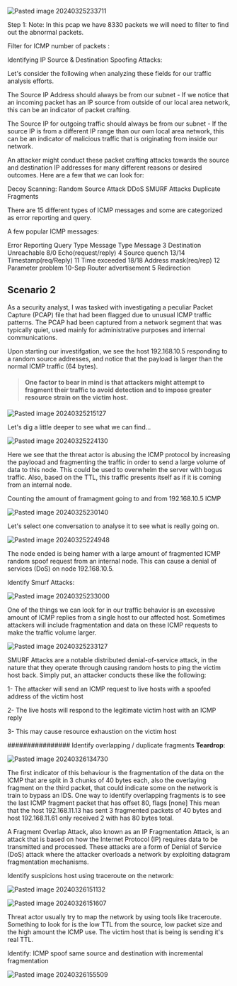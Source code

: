 

![Pasted image 20240325233711](https://github.com/lm3nitro/Projects/assets/55665256/f74024b1-c25b-4779-b500-6b5f929b5332)


Step 1:
Note: In this pcap we have 8330 packets we will need to filter to find out the abnormal packets. 
 
 Filter for ICMP number of  packets :



Identifying  IP Source & Destination Spoofing Attacks:

Let's consider the following when analyzing these fields for our traffic analysis efforts.

The Source IP Address should always be from our subnet - If we notice that an incoming packet has an IP source from outside of our local area network, this can be an indicator of packet crafting.

The Source IP for outgoing traffic should always be from our subnet - If the source IP is from a different IP range than our own local area network, this can be an indicator of malicious traffic that is originating from inside our network.

An attacker might conduct these packet crafting attacks towards the source and destination IP addresses for many different reasons or desired outcomes. Here are a few that we can look for:

Decoy Scanning:
Random Source Attack DDoS 
SMURF Attacks
Duplicate Fragments



There are 15 different types of ICMP messages and some are categorized as error reporting and query.

A few popular ICMP messages:

Error Reporting Query
Type Message Type Message
3 Destination Unreachable 8/0 Echo(request/reply)
4 Source quench 13/14 Timestamp(req/Reply)
11 Time exceeded 18/18 Address mask(req/rep)
12 Parameter problem 10-Sep Router advertisement
5 Redirection

## Scenario 2

As a security analyst, I was tasked with investigating a peculiar Packet Capture (PCAP) file that had been flagged due to unusual ICMP traffic patterns. The PCAP had been captured from a network segment that was typically quiet, used mainly for administrative purposes and internal communications.

Upon starting our investifgation, we see the host 192.168.10.5 responding to a random source addresses, and notice that the payload is larger than the normal ICMP traffic (64 bytes). 

>#### One factor to bear in mind is that attackers might attempt to fragment their traffic to avoid detection and to impose greater resource strain on the victim host.

![Pasted image 20240325215127](https://github.com/lm3nitro/Projects/assets/55665256/2a1a793e-7a85-4578-b9b4-e0d8ca9c7dd1)

Let's dig a little deeper to see what we can find...

![Pasted image 20240325224130](https://github.com/lm3nitro/Projects/assets/55665256/b6036d71-520f-4cc4-a977-716d985c61cb)


Here we see that the threat actor is abusing the ICMP protocol by increasing the paylooad and fragmenting the traffic in order to send a large volume of data to this node. This could be used to overwhelm the server with bogus traffic.  Also, based on the TTL, this traffic presents itself as if it is coming from an internal node. 


Counting the amount of framagment  going to and from 192.168.10.5 ICMP 

![Pasted image 20240325230140](https://github.com/lm3nitro/Projects/assets/55665256/2a53c996-5fa4-448f-b89b-c21b2cb9e8a5)


Let's select one conversation to analyse it to see what is really going on. 

![Pasted image 20240325224948](https://github.com/lm3nitro/Projects/assets/55665256/21865b21-ddea-4b62-8927-f3d32e126100)


The node ended is being hamer with a large amount of fragmented ICMP random spoof request from an internal node.  This can cause  a denial of services (DoS) on node 192.168.10.5. 

Identify Smurf Attacks:

![Pasted image 20240325233000](https://github.com/lm3nitro/Projects/assets/55665256/57e3dd74-2036-4885-a751-6671d0e5a669)

One of the things we can look for in our traffic behavior is an excessive amount of ICMP replies from a single host to our affected host. Sometimes attackers will include fragmentation and data on these ICMP requests to make the traffic volume larger.

![Pasted image 20240325233127](https://github.com/lm3nitro/Projects/assets/55665256/a9623975-6891-495c-80e2-86931112cc38)

SMURF Attacks are a notable distributed denial-of-service attack, in the nature that they operate through causing random hosts to ping the victim host back. Simply put, an attacker conducts these like the following:

1- The attacker will send an ICMP request to live hosts with a spoofed address of the victim host

2- The live hosts will respond to the legitimate victim host with an ICMP reply

3- This may cause resource exhaustion on the victim host



################
Identify overlapping / duplicate fragments
**Teardrop**: 



![Pasted image 20240326134730](https://github.com/lm3nitro/Projects/assets/55665256/6744eff6-3ab6-4a42-bc39-259cd6a5a86b)


The first indicator of this behaviour is the fragmentation of the data on the ICMP that are split in 3 chunks of 40 bytes each, also the overlaying fragment on the third packet, that could indicate some on the network is train to bypass an IDS. One way to identify  overlapping fragments is to see the last ICMP fragment packet that has offset 80, flags [none] This mean that the host 192.168.11.13 has sent 3 fragmented packets  of 40 bytes and host 192.168.11.61 only received 2 with has 80 bytes total. 

A Fragment Overlap Attack, also known as an IP Fragmentation Attack, is an attack that is based on how the Internet Protocol (IP) requires data to be transmitted and processed. These attacks are a form of Denial of Service (DoS) attack where the attacker overloads a network by exploiting datagram fragmentation mechanisms. 


Identify  suspicions host using traceroute on the network:


![Pasted image 20240326151132](https://github.com/lm3nitro/Projects/assets/55665256/2f5bb032-63fb-41d4-b800-38a5f9e4ec0c)


![Pasted image 20240326151607](https://github.com/lm3nitro/Projects/assets/55665256/6ec1ea9b-efd1-414e-b241-52ed9bb85332)



Threat actor usually try to map the network by using tools like traceroute.  Something to look for is the low TTL from  the source, low packet size and the high amount the ICMP use.  The victim host that is being is sending it's real TTL.

Identify: 
ICMP  spoof  same source and destination with incremental fragmentation

![Pasted image 20240326155509](https://github.com/lm3nitro/Projects/assets/55665256/b1912aaf-1906-4f18-8ab0-4d4a6ec36e75)

